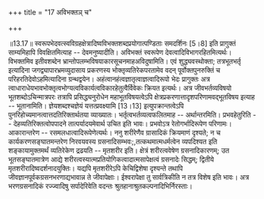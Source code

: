 +++
title = "17 अविभक्तञ् च"

+++
  
  
॥13.17॥ स्वरूपभेदवत्स्वविग्रहक्षेत्रादिष्वविभक्तशब्दप्रयोगात्पण्डिताः
समदर्शिनः \[5।8\] इति प्रागुक्तं साम्यमिहापि विवक्षितमित्याह --
देवमनुष्यादीति। अविभक्तं स्वरूपेण देवत्वादिविभागरहितमित्यर्थः। विभक्तमिव
इतीवशब्देन भ्रान्तोपलम्भविषयाकारसूचनमाहअविदुषामिति। एवं
शुद्ध्यवस्थोक्ता; तत्रभूतभर्तृ इत्यादिना जगद्व्यापारभ्रमव्युदासाय
प्रकरणस्य भोक्तृव्यतिरेकपरतामेव वदन् पूर्वोक्तपुनरुक्तिं च
परिहरतिदेवोऽहमित्यादिना ग्रन्थद्वयेन।
अहंत्वानहंत्वज्ञातृत्वाज्ञत्वादिरूपो भेदः प्रागुक्तः अत्र
त्वाधाराधेयभावभोक्तृत्वभोग्यत्वविकार्यत्वविकारहेतुत्वैर्विवेकः क्रियत
इत्यर्थः। अत्र जीवभर्तव्यविषयो भूतशब्दोऽचिन्मात्रपरः तत्रापि
प्रसिद्ध्यनुरोधेन महाभूतविषयत्वेऽपि
क्षेत्रप्रकरणात्तादृशपरिणामवद्भूतविषय इत्याह -- भूतानामिति।
ज्ञेयशब्दश्चज्ञेयं यत्तत्प्रवक्ष्यामि \[13।13\] इत्युपक्रान्तत्वेऽपि
पुनरिहोच्यमानत्वात्तदतिरिक्तार्थतया व्याख्यातः।
भर्तृत्वभर्तव्यत्वफलितमाह -- अर्थान्तरमिति। प्रभवहेतुरिति --
देहव्यतिरिक्तत्वोपपादने तात्पर्यादयमेवार्थ उचित इति भावः। प्रभवोऽत्र
रेतोगर्भादिरूपेण परिणामः। आकारान्तरेण -- रसमलधात्वादिरूपेणेत्यर्थः। ननु
शरीरेणैव ग्रासादिकं क्रियमाणं दृश्यते; न च कार्यकरणसङ्घातमन्तरेण
निरवयवस्य ग्रसनादिसम्भवः;,तत्कथमात्मधर्मत्वेन व्यपदिश्यत इति
शङ्कायामुक्तमर्थं व्यतिरेकेण द्रढयति -- मृतशरीर इति। क्षेत्रं
शरीरत्ववेषेण ग्रसनादिकारणम्; उत भूतसङ्घातमात्रेण आद्ये
शरीरत्वस्यात्मप्रतियोगिकत्वादात्मसापेक्षत्वं ग्रसनादेः सिद्धम्; द्वितीये
मृतशरीरादिष्वदर्शनादयुक्तिः। यद्यपि मृतशरीरेऽपि केचिद्विशेषा दृश्यन्ते
तथापि जीवज्ञानपूर्वकग्रसनभरणाद्यभावान्न ते जीवापेक्षाः। ईश्वरापेक्षा तु
सार्वत्रिकीति न तत्र विशेष इति भावः। अत्र भरणग्रसनादिकं रज्ज्वादिषु
सर्पादेरिवेति वदन्तः श्रुतहानाश्रुतकल्पनादिभिर्निरस्ताः।  
  
